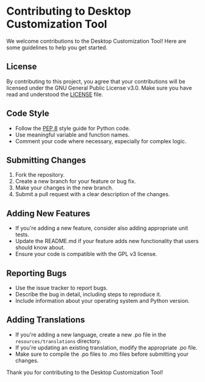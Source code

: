 # Contributing to Desktop Customization Tool

We welcome contributions to the Desktop Customization Tool! Here are some guidelines to help you get started.

## License

By contributing to this project, you agree that your contributions will be licensed under the GNU General Public License v3.0. Make sure you have read and understood the [LICENSE](LICENSE) file.

## Code Style

- Follow the [PEP 8](https://www.python.org/dev/peps/pep-0008/) style guide for Python code.
- Use meaningful variable and function names.
- Comment your code where necessary, especially for complex logic.

## Submitting Changes

1. Fork the repository.
2. Create a new branch for your feature or bug fix.
3. Make your changes in the new branch.
4. Submit a pull request with a clear description of the changes.

## Adding New Features

- If you're adding a new feature, consider also adding appropriate unit tests.
- Update the README.md if your feature adds new functionality that users should know about.
- Ensure your code is compatible with the GPL v3 license.

## Reporting Bugs

- Use the issue tracker to report bugs.
- Describe the bug in detail, including steps to reproduce it.
- Include information about your operating system and Python version.

## Adding Translations

- If you're adding a new language, create a new .po file in the `resources/translations` directory.
- If you're updating an existing translation, modify the appropriate .po file.
- Make sure to compile the .po files to .mo files before submitting your changes.

Thank you for contributing to the Desktop Customization Tool!